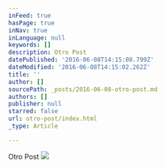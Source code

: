 ```yaml
---
inFeed: true
hasPage: true
inNav: true
inLanguage: null
keywords: []
description: Otro Post
datePublished: '2016-06-08T14:15:08.799Z'
dateModified: '2016-06-08T14:15:02.262Z'
title: ''
author: []
sourcePath: _posts/2016-06-08-otro-post.md
authors: []
publisher: null
starred: false
url: otro-post/index.html
_type: Article

---
```

Otro Post
![](https://the-grid-user-content.s3-us-west-2.amazonaws.com/90302059-268b-4939-bf44-863280ca39c6.jpg)